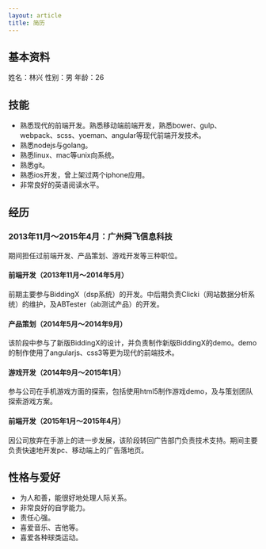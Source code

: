 ```yaml
---
layout: article
title: 简历
---
```


## 基本资料
姓名：林兴
性别：男
年龄：26

## 技能
* 熟悉现代的前端开发。熟悉移动端前端开发，熟悉bower、gulp、webpack、scss、yoeman、angular等现代前端开发技术。
* 熟悉nodejs与golang。
* 熟悉linux、mac等unix向系统。
* 熟悉git。
* 熟悉ios开发，曾上架过两个iphone应用。
* 非常良好的英语阅读水平。

## 经历

### 2013年11月～2015年4月：广州舜飞信息科技
期间担任过前端开发、产品策划、游戏开发等三种职位。

#### 前端开发（2013年11月～2014年5月）
前期主要参与BiddingX（dsp系统）的开发。中后期负责Clicki（网站数据分析系统）的维护，及ABTester（ab测试产品）的开发。

#### 产品策划（2014年5月～2014年9月）
该阶段中参与了新版BiddingX的设计，并负责制作新版BiddingX的demo。demo的制作使用了angularjs、css3等更为现代的前端技术。

#### 游戏开发（2014年9月～2015年1月）
参与公司在手机游戏方面的探索，包括使用html5制作游戏demo，及与策划团队探索游戏方案。

#### 前端开发（2015年1月～2015年4月）
因公司放弃在手游上的进一步发展，该阶段转回广告部门负责技术支持。期间主要负责快速地开发pc、移动端上的广告落地页。

## 性格与爱好
* 为人和善，能很好地处理人际关系。
* 非常良好的自学能力。
* 责任心强。
* 喜爱音乐、吉他等。
* 喜爱各种球类运动。